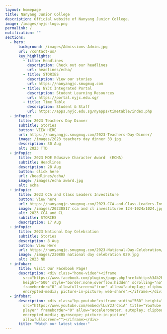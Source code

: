 ```yaml
---
layout: homepage
title: Nanyang Junior College
description: Official website of Nanyang Junior College.
image: /images/nyjc-logo.png
permalink: /
notification: ""
sections:
  - hero:
      background: /images/Admissions-Admin.jpg
      url: /contact-us/
      key_highlights:
        - title: Headlines
          description: Check out our headlines
          url: headlines/echa/
        - title: STORIES
          description: View our stories
          url: https://nanyangjc.smugmug.com
        - title: NYJC Integrated Portal
          description: Student Learning Resources
          url: https://portal.nyjc.edu.sg/
        - title: Time Table
          description: Student & Staff
          url: https://apps.nyjc.edu.sg/nyapps/timetable/index.php
  - infopic:
      title: 2023 Teachers Day Dinner
      subtitle: Stories
      button: VIEW HERE
      url: https://nanyangjc.smugmug.com/2023-Teachers-Day-Dinner/
      image: /images/2023 teachers day dinner 33.jpg
      description: 30 Aug
      alt: 2023 TTD
  - infopic:
      title: 2023 MOE Edusave Character Award  (ECHA)
      subtitle: Headlines
      description: 28 Aug
      button: click here
      url: /headlines/echa/
      image: /images/echa award.jpg
      alt: echa
  - infopic:
      title: 2023 CCA and Class Leaders Investiture
      button: View here
      url: https://nanyangjc.smugmug.com/2023-CCA-and-Class-Leaders-Investiture/
      image: /images/20230817 cca and cl investituree 124-1024x1024.jpg
      alt: 2023 CCA and CL
      subtitle: STORIES
      description: 17 Aug
  - infopic:
      title: 2023 National Day Celebration
      subtitle: Stories
      description: 8 Aug
      button: View Here
      url: https://nanyangjc.smugmug.com/2023-National-Day-Celebration/
      image: /images/230808 national day celebration 029.jpg
      alt: 2023 ND
  - infobar:
      title: Visit Our Facebook Page!
      description: <div class="home-video"><iframe
        src="https://www.facebook.com/plugins/page.php?href=https%3A%2F%2Fwww.facebook.com%2FNanyangjc%2F&tabs=timeline&width=340&height=500&small_header=false&adapt_container_width=true&hide_cover=false&show_facepile=true&appId"
        height="500" style="border:none;overflow:hidden" scrolling="no"
        frameborder="0" allowfullscreen="true" allow="autoplay; clipboard-write;
        encrypted-media; picture-in-picture; web-share"></iframe></div>
  - infobar:
      description: <div class="bp-youtube"><iframe width="560" height="315"
        src="https://www.youtube.com/embed/lLuY2JrCeiA" title="YouTube video
        player" frameborder="0" allow="accelerometer; autoplay; clipboard-write;
        encrypted-media; gyroscope; picture-in-picture"
        allowfullscreen=""></iframe></div>
      title: "Watch our latest video:"
---
```

